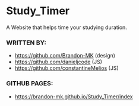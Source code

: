 # Study_Timer
A Website that helps time your studying duration.

### WRITTEN BY:
- https://github.com/Brandon-MK (design)
- https://github.com/danieljcode (JS)
- https://github.com/constantineMelios (JS)


### GITHUB PAGES:
- https://brandon-mk.github.io/Study_Timer/index
